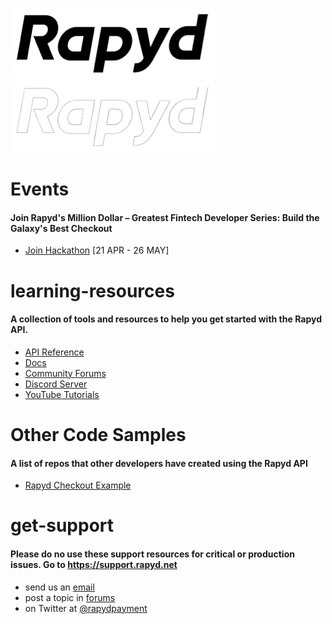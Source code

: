 ![Github Light](https://github.com/Rapyd-Samples/learning-resources/blob/main/gitjhub-logo-dk%402x.png#gh-light-mode-only)
![Github Dark](https://github.com/Rapyd-Samples/learning-resources/blob/main/gitjhub-logo-light%402x.png#gh-dark-mode-only)

# Events
#### Join Rapyd's Million Dollar – Greatest Fintech Developer Series: Build the Galaxy's Best Checkout

* [Join Hackathon](https://hackthegalaxy.devpost.com/) [21 APR - 26 MAY]

# learning-resources
#### A collection of tools and resources to help you get started with the Rapyd API. 

* [API Reference](https://docs.rapyd.net/build-with-rapyd/reference/api-reference)
* [Docs](https://docs.rapyd.net/build-with-rapyd/docs)
* [Community Forums](https://community.rapyd.net)
* [Discord Server](https://discord.rapyd.com)
* [YouTube Tutorials](https://www.youtube.com/channel/UCzqD46wVaSACHkUcB3eCjLg)

# Other Code Samples
#### A list of repos that other developers have created using the Rapyd API 

* [Rapyd Checkout Example](https://github.com/amacgregor/rapyd_checkout_example)

# get-support 
#### Please do no use these support resources for critical or production issues. Go to https://support.rapyd.net 

* send us an [email](mailto:community@rapyd.net)
* post a topic in [forums](https://community.rapyd.net)
* on Twitter at [@rapydpayment](https://twitter.com/RapydPayments)
